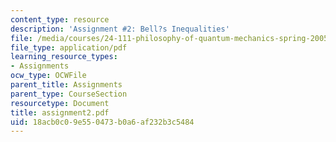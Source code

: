 ```yaml
---
content_type: resource
description: 'Assignment #2: Bell?s Inequalities'
file: /media/courses/24-111-philosophy-of-quantum-mechanics-spring-2005/18acb0c09e550473b0a6af232b3c5484_assignment2.pdf
file_type: application/pdf
learning_resource_types:
- Assignments
ocw_type: OCWFile
parent_title: Assignments
parent_type: CourseSection
resourcetype: Document
title: assignment2.pdf
uid: 18acb0c0-9e55-0473-b0a6-af232b3c5484
---
```

